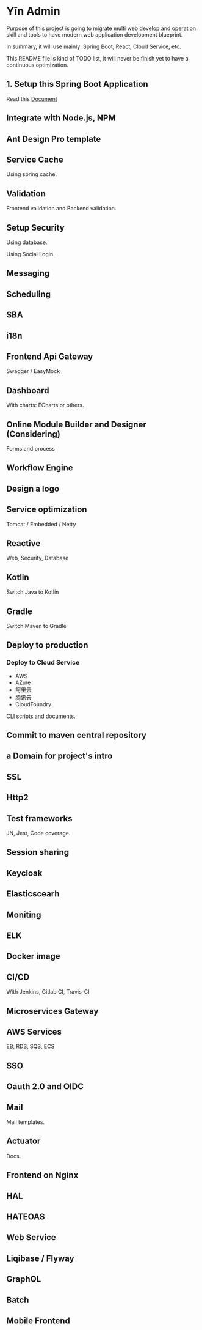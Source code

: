 # Yīn Admin

Purpose of this project is going to migrate multi web develop and operation skill and tools to have modern web application development blueprint.

In summary, it will use mainly: Spring Boot, React, Cloud Service, etc.

This README file is kind of TODO list, it will never be finish yet to have a continuous optimization.

## 1. Setup this Spring Boot Application

Read this [Document](docs/01_Spring_Boot.md)

## Integrate with Node.js, NPM

## Ant Design Pro template

## Service Cache

Using spring cache.

## Validation

Frontend validation and Backend validation.

## Setup Security

Using database.

Using Social Login.

## Messaging

## Scheduling

## SBA

## i18n

## Frontend Api Gateway

Swagger / EasyMock

## Dashboard

With charts: ECharts or others.

## Online Module Builder and Designer (Considering)

Forms and process

## Workflow Engine

## Design a logo

## Service optimization

Tomcat / Embedded / Netty

## Reactive

Web, Security, Database

## Kotlin

Switch Java to Kotlin

## Gradle

Switch Maven to Gradle

## Deploy to production

### Deploy to Cloud Service

- AWS
- AZure
- 阿里云
- 腾讯云
- CloudFoundry

CLI scripts and documents.

## Commit to maven central repository

## a Domain for project's intro

## SSL

## Http2

## Test frameworks

JN, Jest, Code coverage.

## 

## Session sharing

## Keycloak

## Elasticscearh

## Moniting

## ELK

## Docker image

## CI/CD

With Jenkins, Gitlab CI, Travis-CI

## Microservices Gateway

## AWS Services

EB, RDS, SQS, ECS

## SSO

## Oauth 2.0 and OIDC

## Mail

Mail templates.

## Actuator

Docs.

## Frontend on Nginx

## HAL

## HATEOAS

## Web Service

## Liqibase / Flyway

## GraphQL

## Batch

## Mobile Frontend
